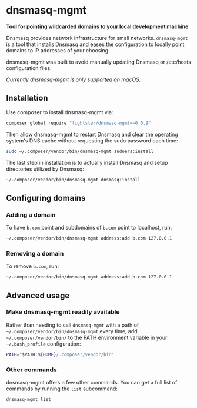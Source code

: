 # dnsmasq-mgmt

**Tool for pointing wildcarded domains to your local development machine**

Dnsmasq provides network infrastructure for small networks.  `dnsmasq-mgmt` is a tool that installs Dnsmasq and eases the configuration to locally point domains to IP addresses of your choosing.

dnsmasq-mgmt was built to avoid manually updating Dnsmasq or /etc/hosts configuration files.

*Currently dnsmasq-mgmt is only supported on macOS.*

## Installation

Use composer to install dnsmasq-mgmt via:
```bash
composer global require "lightster/dnsmasq-mgmt=~0.0.9"
```

Then allow dnsmasq-mgmt to restart Dnsmasq and clear the operating system's DNS cache without requesting the sudo password each time:
```bash
sudo ~/.composer/vendor/bin/dnsmasq-mgmt sudoers:install
```

The last step in installation is to actually install Dnsmasq and setup directories utilized by Dnsmasq:
```bash
~/.composer/vendor/bin/dnsmasq-mgmt dnsmasq:install
```

## Configuring domains

### Adding a domain

To have `b.com` point and subdomains of `b.com` point to localhost, run:
```bash
~/.composer/vendor/bin/dnsmasq-mgmt address:add b.com 127.0.0.1
```

### Removing a domain

To remove `b.com`, run:

```bash
~/.composer/vendor/bin/dnsmasq-mgmt address:add b.com 127.0.0.1
```

## Advanced usage

### Make dnsmasq-mgmt readily available

Rather than needing to call `dnsmasq-mgmt` with a path of `~/.composer/vendor/bin/dnsmasq-mgmt` every time, add `~/.composer/vendor/bin/` to the PATH environment variable in your `~/.bash_profile` configuration:
```bash
PATH="$PATH:${HOME}/.composer/vendor/bin"
```

### Other commands

dnsmasq-mgmt offers a few other commands.  You can get a full list of commands by running the `list` subcommand:
```
dnsmasq-mgmt list
```
